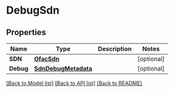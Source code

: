 # DebugSdn

## Properties

Name | Type | Description | Notes
------------ | ------------- | ------------- | -------------
**SDN** | [**OfacSdn**](OfacSDN.md) |  | [optional] 
**Debug** | [**SdnDebugMetadata**](SDNDebugMetadata.md) |  | [optional] 

[[Back to Model list]](../README.md#documentation-for-models) [[Back to API list]](../README.md#documentation-for-api-endpoints) [[Back to README]](../README.md)



